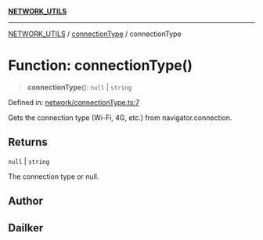 [**NETWORK_UTILS**](../../README.md)

***

[NETWORK_UTILS](../../README.md) / [connectionType](../README.md) / connectionType

# Function: connectionType()

> **connectionType**(): `null` \| `string`

Defined in: [network/connectionType.ts:7](https://github.com/dailker/everyutil/blob/7c30ec40bbb398255a9be572db0a537e8bcb9c11/src/network/connectionType.ts#L7)

Gets the connection type (Wi-Fi, 4G, etc.) from navigator.connection.

## Returns

`null` \| `string`

The connection type or null.

## Author

## Dailker
